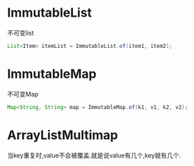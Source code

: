 # ImmutableList
不可变list
```Java
List<Item> itemList = ImmutableList.of(item1, item2);
```

# ImmutableMap
不可变Map
```Java
Map<String, String> map = ImmutableMap.of(k1, v1, k2, v2);
```

# ArrayListMultimap
当key重复时,value不会被覆盖.就是说value有几个,key就有几个.
